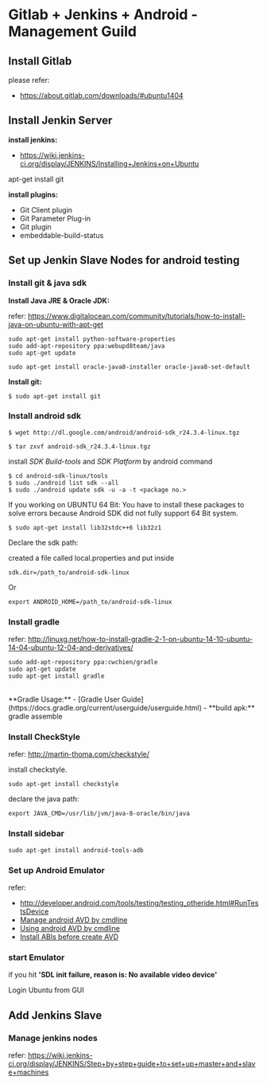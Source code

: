 Gitlab + Jenkins + Android -  Management Guild
==============================================

Install Gitlab
--------------

please refer:
- https://about.gitlab.com/downloads/#ubuntu1404



Install Jenkin Server
-------------------------

**install jenkins:**
- https://wiki.jenkins-ci.org/display/JENKINS/Installing+Jenkins+on+Ubuntu

apt-get install git


**install plugins:**

- Git Client plugin
- Git Parameter Plug-in
- Git plugin
- embeddable-build-status


Set up Jenkin Slave Nodes for android testing
---------------------------------------------------

### Install git & java sdk

**Install Java JRE & Oracle JDK:**

refer: https://www.digitalocean.com/community/tutorials/how-to-install-java-on-ubuntu-with-apt-get

```
sudo apt-get install python-software-properties
sudo add-apt-repository ppa:webupd8team/java
sudo apt-get update

sudo apt-get install oracle-java8-installer oracle-java8-set-default
```

**Install git:**

    $ sudo apt-get install git


### Install android sdk

```
$ wget http://dl.google.com/android/android-sdk_r24.3.4-linux.tgz

$ tar zxvf android-sdk_r24.3.4-linux.tgz
```

install *SDK Build-tools* and *SDK Platform* by android command

```
$ cd android-sdk-linux/tools
$ sudo ./android list sdk --all
$ sudo ./android update sdk -u -a -t <package no.>
```

If you working on UBUNTU 64 Bit: You have to install these packages to solve errors because Android SDK  did not fully support 64 Bit system.

    $ sudo apt-get install lib32stdc++6 lib32z1


Declare the sdk path:

created a file called local.properties and put inside

    sdk.dir=/path_to/android-sdk-linux

Or

    export ANDROID_HOME=/path_to/android-sdk-linux

### Install gradle

refer: http://linuxg.net/how-to-install-gradle-2-1-on-ubuntu-14-10-ubuntu-14-04-ubuntu-12-04-and-derivatives/

```
sudo add-apt-repository ppa:cwchien/gradle
sudo apt-get update
sudo apt-get install gradle
```

<br>
**Gradle Usage:**
- [Gradle User Guide](https://docs.gradle.org/current/userguide/userguide.html)
- **build apk:** gradle assemble

### Install CheckStyle

refer: http://martin-thoma.com/checkstyle/

install checkstyle.

```
sudo apt-get install checkstyle
```

declare the java path:

```
export JAVA_CMD=/usr/lib/jvm/java-8-oracle/bin/java
```


### Install sidebar

```
sudo apt-get install android-tools-adb
```

### Set up Android Emulator

refer:
- http://developer.android.com/tools/testing/testing_otheride.html#RunTestsDevice
- [Manage android AVD by cmdline](http://developer.android.com/tools/devices/managing-avds-cmdline.html)
- [Using android AVD by cmdline](http://developer.android.com/tools/devices/emulator.html)
- [Install ABIs before create AVD](http://stackoverflow.com/questions/10019532/no-abi-error-when-creating-an-android-virtual-device)


### start Emulator

if you hit **'SDL init failure, reason is: No available video device'**

Login Ubuntu from GUI


Add Jenkins Slave
------------------

### Manage jenkins nodes

refer: https://wiki.jenkins-ci.org/display/JENKINS/Step+by+step+guide+to+set+up+master+and+slave+machines
